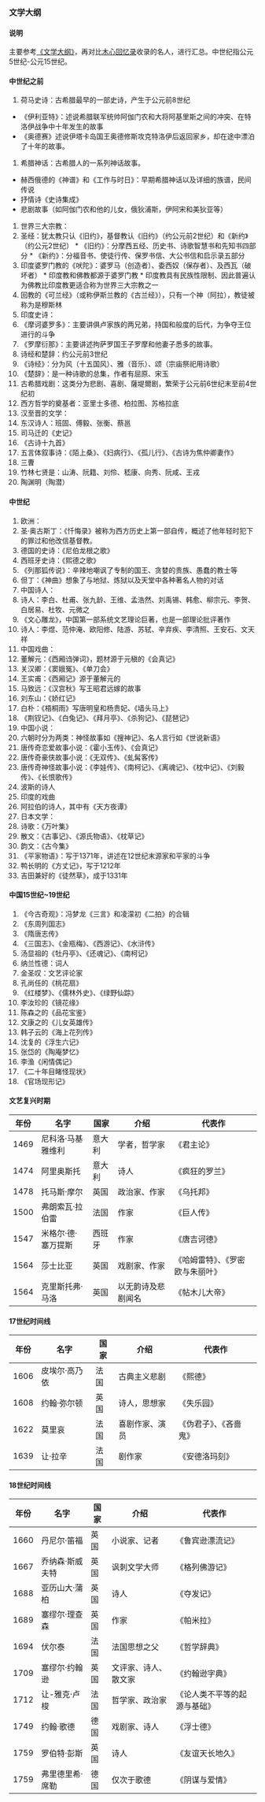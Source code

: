 ### 文学大纲

#### 说明
主要参考[《文学大纲》](https://book.douban.com/subject/1017014/)，再对比[木心回忆录](2.md)收录的名人，进行汇总。中世纪指公元5世纪-公元15世纪。

#### 中世纪之前
1. 荷马史诗：古希腊最早的一部史诗，产生于公元前8世纪
  * 《伊利亚特》：述说希腊联军统帅阿伽门农和大将阿基里斯之间的冲突、在特洛伊战争中十年发生的故事
  * 《奥德赛》述说伊塔卡岛国王奥德修斯攻克特洛伊后返回家乡，却在途中漂泊了十年的故事。
1. 希腊神话：古希腊人的一系列神话故事。
  * 赫西俄德的《神谱》和《工作与时日》：早期希腊神话以及详细的族谱，民间传说
  * 抒情诗《史诗集成》
  * 悲剧故事（如阿伽门农和他的儿女，俄狄浦斯，伊阿宋和美狄亚等）
1. 世界三大宗教：
  1. 圣经：犹太教只认《旧约》，基督教认《旧约》（约公元前2世纪）和《新约》（约公元2世纪）
    * 《旧约》：分摩西五经、历史书、诗歌智慧书和先知书四部分
    * 《新约》：分福音书、使徒行传、保罗书信、大公书信和启示录五部分
  1. 印度婆罗门教的《吠陀》：婆罗马（创造者）、委西奴（保存者）、及西瓦（破坏者）
    * 印度教和佛教都源于婆罗门教
    * 印度教具有民族性限制、因此普遍认为佛教比印度教更适合称为世界三大宗教之一
  1. 回教的《可兰经》（或称伊斯兰教的《古兰经》），只有一个神（阿拉），教徒被称为是穆斯林
1. 印度史诗：
  1. 《摩诃婆罗多》：主要讲俱卢家族的两兄弟，持国和般度的后代，为争夺王位进行的斗争
  1. 《罗摩衍那》：主要讲述拘萨罗国王子罗摩和他妻子悉多的故事。
1. 诗经和楚辞：约公元前3世纪
  1. 《诗经》：分为风（十五国风）、雅（音乐）、颂（宗庙祭祀用诗歌）
  1. 《楚辞》：是一种诗歌的总集，作者有屈原、宋玉
1. 古希腊戏剧：这类分为悲剧、喜剧、薩堤爾剧，繁荣于公元前6世纪末至前4世纪初
1. 西方哲学的奠基者：亚里士多德、柏拉图、苏格拉底
1. 汉至晋的文学：
  1. 东汉诗人：班固、傅毅、张衡、蔡邕
  1. 司马迁的《史记》
  1. 《古诗十九首》
  1. 五言体叙事诗：《陌上桑》、《妇病行》、《孤儿行》、《古诗为焦仲卿妻作》
  1. 三曹
  1. 竹林七贤是：山涛、阮籍、刘伶、嵇康、向秀、阮咸、王戎
  1. 陶渊明（陶潜）

#### 中世纪
1. 欧洲：
  1. 圣·奥古斯丁：《忏悔录》被称为西方历史上第一部自传，概述了他年轻时犯下的罪过和他改信基督教。
  1. 德国的史诗：《尼伯龙根之歌》
  1. 西班牙史诗：《熙德之歌》
  1. 《列那狐传说》：辛辣地嘲讽了专制的国王、贪婪的贵族、愚蠢的教士等
  1. 但丁：《神曲》想象了与地狱、炼狱以及天堂中各种著名人物的对话
1. 中国诗人：
  1. 诗人：李白、杜甫、张九龄、王维、孟浩然、刘禹锡、韩愈、柳宗元、李贺、白居易、杜牧、元微之
  1. 《文心雕龙》，中国第一部系统文艺理论巨著，也是一部理论批评著作
  1. 诗人：李煜、范仲淹、欧阳修、陆游、苏轼、辛弃疾、李清照、王安石、文天祥
1. 中国戏曲：
  1. 董解元：《西厢诌弹词》，题材源于元稹的《会真记》  
  1. 关汉卿：《窦娥冤》、《单刀会》
  1. 王实甫：《西厢记》源于董解元的
  1. 马致远：《汉宫秋》写王昭君远嫁的故事
  1. 刘东山：《娇红记》
  1. 白朴：《梧桐雨》写唐明皇和杨贵妃、《墙头马上》
  1. 《荆钗记》、《白兔记》、《拜月亭》、《杀狗记》、《琵琶记》
1. 中国小说：
  1. 六朝时分为两类：神怪故事如《搜神记》、名人言行如《世说新语》
  1. 唐传奇恋爱故事小说：《霍小玉传》、《会真记》
  1. 唐传奇豪侠故事小说：《无双传》、《虬髯客传》
  1. 唐传奇神怪故事小说：《李娃传》、《南柯记》、《离魂记》、《枕中记》、《刘毅传》、《长恨歌传》
1. 波斯的诗人
1. 印度的戏曲
1. 阿拉伯的诗人，其中有《天方夜谭》
1. 日本文学：
  1. 诗歌：《万叶集》
  1. 散文：《古事记》、《源氏物语》、《枕草记》
  1. 韵文：《古今集》
  1. 《平家物语》：写于1371年，讲述在12世纪末源家和平家的斗争
  1. 鸭长明的《方丈记》，写于1212年
  1. 吉田兼好的《徒然草》，成于1331年

#### 中国15世纪~19世纪
1. 《今古奇观》：冯梦龙《三言》和凌濛初《二拍》的合辑
1. 《东周列国志》
1. 《隋唐志传》
1. 《三国志》、《金瓶梅》、《西游记》、《水浒传》
1. 汤显祖的《牡丹亭》、《还魂记》、《南柯记》
1. 纳兰性德：词人
1. 金圣叹：文艺评论家
1. 孔尚任的《桃花扇》
1. 《红楼梦》、《儒林外史》、《绿野仙踪》
1. 李汝珍的《镜花缘》
1. 陈森之的《品花宝鉴》
1. 文康之的《儿女英雄传》
1. 韩子云的《海上花列传》
1. 沈复的《浮生六记》
1. 张岱的《陶庵梦忆》
1. 李渔《闲情偶记》
1. 《二十年目睹怪现状》
1. 《官场现形记》

#### 文艺复兴时期
|年份|名字|国家|介绍|代表作|
|---|---|---|---|---|
|1469|尼科洛·马基雅维利|意大利|学者，哲学家|《君主论》|
|1474|阿里奥斯托|意大利|诗人|《疯狂的罗兰》|
|1478|托马斯·摩尔|英国|政治家、作家|《乌托邦》|
|1500|弗朗索瓦·拉伯雷|法国|作家|《巨人传》|
|1547|米格尔·德·塞万提斯|西班牙|作家|《唐吉诃德》|
|1564|莎士比亚|英国|戏剧家、作家|《哈姆雷特》、《罗密欧与朱丽叶》|
|1564|克里斯托弗·马洛|英国|以无韵诗及悲剧闻名|《帖木儿大帝》|

#### 17世纪时间线
|年份|名字|国家|介绍|代表作|
|---|---|---|---|---|
|1606|皮埃尔·高乃依|法国|古典主义悲剧|《熙德》|
|1608|约翰·弥尔顿|英国|诗人，思想家|《失乐园》|
|1622|莫里哀|法国|喜剧作家、演员|《伪君子》、《吝啬鬼》|
|1639|让·拉辛|法国|剧作家|《安德洛玛刻》|

#### 18世纪时间线
|年份|名字|国家|介绍|代表作|
|---|---|---|---|---|
|1660|丹尼尔·笛福|英国|小说家、记者|《鲁宾逊漂流记》|
|1667|乔纳森·斯威夫特|英国|讽刺文学大师|《格列佛游记》|
|1688|亚历山大·蒲柏|英国|诗人|《夺发记》|
|1689|塞缪尔·理查森|英国|作家|《帕米拉》|
|1694|伏尔泰|法国|法国思想之父|《哲学辞典》|
|1709|塞缪尔·约翰逊|英国|文评家、诗人、散文家|《约翰逊字典》|
|1712|让-雅克·卢梭|法国|哲学家、政治家|《论人类不平等的起源与基础》|
|1749|约翰·歌德|德国|戏剧家、诗人|《浮士德》|
|1759|罗伯特·彭斯|英国|诗人|《友谊天长地久》|
|1759|弗里德里希·席勒|德国|仅次于歌德|《阴谋与爱情》|
